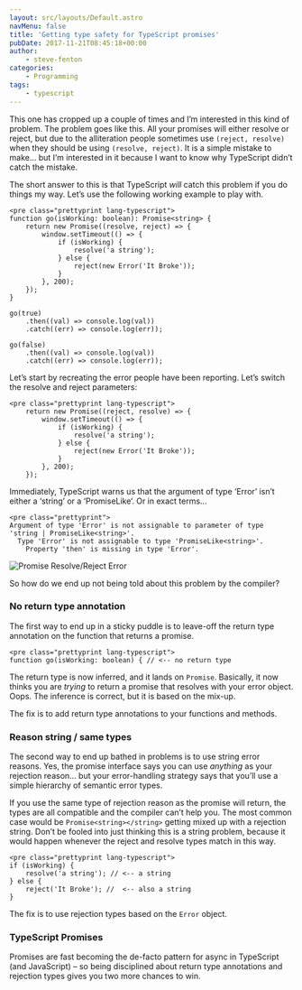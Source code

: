 ```yaml
---
layout: src/layouts/Default.astro
navMenu: false
title: 'Getting type safety for TypeScript promises'
pubDate: 2017-11-21T08:45:18+00:00
author:
    - steve-fenton
categories:
    - Programming
tags:
    - typescript
---
```


This one has cropped up a couple of times and I’m interested in this kind of problem. The problem goes like this. All your promises will either resolve or reject, but due to the alliteration people sometimes use `(reject, resolve)` when they should be using `(resolve, reject)`. It is a simple mistake to make… but I’m interested in it because I want to know why TypeScript didn’t catch the mistake.

The short answer to this is that TypeScript *will* catch this problem if you do things my way. Let’s use the following working example to play with.

```
<pre class="prettyprint lang-typescript">
function go(isWorking: boolean): Promise<string> {
    return new Promise((resolve, reject) => {
        window.setTimeout(() => {
            if (isWorking) {
                resolve('a string');
            } else {
                reject(new Error('It Broke'));
            }
        }, 200);
    });
}

go(true)
    .then((val) => console.log(val))
    .catch((err) => console.log(err));

go(false)
    .then((val) => console.log(val))
    .catch((err) => console.log(err));
```

Let’s start by recreating the error people have been reporting. Let’s switch the resolve and reject parameters:

```
<pre class="prettyprint lang-typescript">
    return new Promise((reject, resolve) => {
        window.setTimeout(() => {
            if (isWorking) {
                resolve('a string');
            } else {
                reject(new Error('It Broke'));
            }
        }, 200);
    });
```

Immediately, TypeScript warns us that the argument of type ‘Error’ isn’t either a ‘string’ or a ‘PromiseLike<string>‘. Or in exact terms…</string>

```
<pre class="prettyprint">
Argument of type 'Error' is not assignable to parameter of type 'string | PromiseLike<string>'.
  Type 'Error' is not assignable to type 'PromiseLike<string>'.
    Property 'then' is missing in type 'Error'.
```

![Promise Resolve/Reject Error](https://www.stevefenton.co.uk/wp-content/uploads/2017/11/promise-resolve-reject-error.png)

So how do we end up not being told about this problem by the compiler?

### No return type annotation

The first way to end up in a sticky puddle is to leave-off the return type annotation on the function that returns a promise.

```
<pre class="prettyprint lang-typescript">
function go(isWorking: boolean) { // <-- no return type
```

The return type is now inferred, and it lands on `Promise`. Basically, it now thinks you are *trying* to return a promise that resolves with your error object. Oops. The inference is correct, but it is based on the mix-up.

The fix is to add return type annotations to your functions and methods.

### Reason string / same types

The second way to end up bathed in problems is to use string error reasons. Yes, the promise interface says you can use *anything* as your rejection reason… but your error-handling strategy says that you’ll use a simple hierarchy of semantic error types.

If you use the same type of rejection reason as the promise will return, the types are all compatible and the compiler can’t help you. The most common case would be `Promise<string></string>` getting mixed up with a rejection string. Don’t be fooled into just thinking this is a string problem, because it would happen whenever the reject and resolve types match in this way.

```
<pre class="prettyprint lang-typescript">
if (isWorking) {
    resolve('a string'); // <-- a string
} else {
    reject('It Broke'); //  <-- also a string
}
```

The fix is to use rejection types based on the `Error` object.

### TypeScript Promises

Promises are fast becoming the de-facto pattern for async in TypeScript (and JavaScript) – so being disciplined about return type annotations and rejection types gives you two more chances to win.